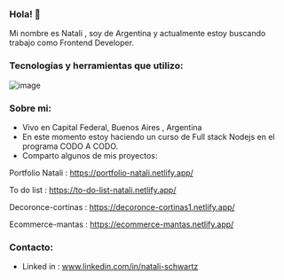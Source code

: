 ### Hola! 👋

Mi nombre es Natali , soy de Argentina y actualmente estoy buscando trabajo como Frontend Developer.

### Tecnologías y herramientas que utilizo:

![image](https://github.com/natalischwartz/natalischwartz/assets/93062972/f53309c7-3f28-441e-a09b-528ebc0728fd)


### Sobre mi:
- Vivo en Capital Federal, Buenos Aires , Argentina
- En este momento estoy haciendo un curso de Full stack Nodejs en el programa CODO A CODO.
- Comparto algunos de mis proyectos:

Portfolio Natali : https://portfolio-natali.netlify.app/

To do list : https://to-do-list-natali.netlify.app/

Decoronce-cortinas : https://decoronce-cortinas1.netlify.app/

Ecommerce-mantas : https://ecommerce-mantas.netlify.app/

### Contacto:
- Linked in : www.linkedin.com/in/natali-schwartz





